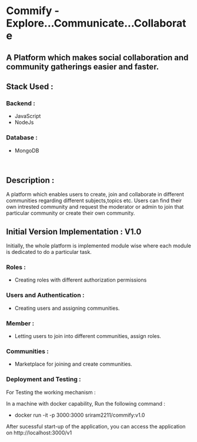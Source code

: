 # Commify - Explore...Communicate...Collaborate

## A Platform which makes social collaboration and community gatherings easier and faster.

## Stack Used :

### Backend :

- JavaScript
- NodeJs

### Database :

- MongoDB

<br>

## Description :

A platform which enables users to create, join and collaborate in different communities regarding different subjects,topics etc. Users can find their own intrested community and request the moderator or admin to join that particular community or create their own community.

## Initial Version Implementation : V1.0

Initially, the whole platform is implemented module wise where each module is dedicated to do a particular task.

### Roles :

- Creating roles with different authorization permissions

### Users and Authentication :

- Creating users and assigning communities.

### Member :

- Letting users to join into different communities, assign roles.

### Communities :

- Marketplace for joining and create communities.

### Deployment and Testing :
For Testing the working mechanism :

In a machine with docker capability, Run the following command :
 - docker run -it -p 3000:3000 sriram2211/commify:v1.0

After sucessful start-up of the application, you can access the application on http://localhost:3000/v1



